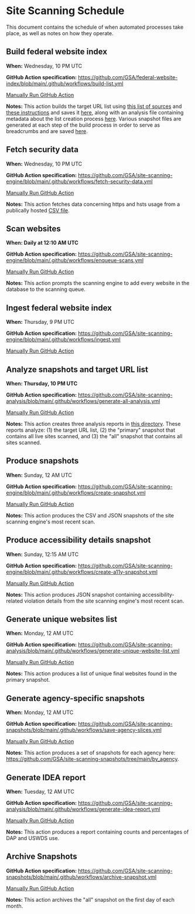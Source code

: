 # Site Scanning Schedule

This document contains the schedule of when automated processes take place, as well as notes on how they operate.

## Build federal website index

**When:** Wednesday, 10 PM UTC

**GitHub Action specification:** https://github.com/GSA/federal-website-index/blob/main/.github/workflows/build-list.yml

[Manually Run GitHub Action](https://github.com/GSA/federal-website-index/actions)

**Notes:** This action builds the target URL list using [this list of sources](https://github.com/GSA/federal-website-index/blob/main/builder/config.py) and [these instructions](https://github.com/GSA/federal-website-index/blob/main/builder/__main__.py) and saves it [here](https://github.com/GSA/federal-website-index/blob/main/data/site-scanning-target-url-list.csv), along with an analysis file containing metadata about the list creation process [here](https://github.com/GSA/federal-website-index/blob/main/data/site-scanning-target-url-list-analysis.csv). Various snapshot files are generated at each step of the build process in order to serve as breadcrumbs and are saved [here](https://github.com/GSA/federal-website-index/tree/main/data/snapshots).

## Fetch security data

**When:** Wednesday, 10 PM UTC

**GitHub Action specification:** https://github.com/GSA/site-scanning-engine/blob/main/.github/workflows/fetch-security-data.yml

[Manually Run GitHub Action](https://github.com/GSA/site-scanning-engine/actions)

**Notes:** This action fetches data concerning https and hsts usage from a publically hosted [CSV file](https://raw.githubusercontent.com/GSA/federal-website-index/main/data/dataset/cisa_https.csv).

## Scan websites

**When: Daily at 12:10 AM UTC**

**GitHub Action specification:** https://github.com/GSA/site-scanning-engine/blob/main/.github/workflows/enqueue-scans.yml

[Manually Run GitHub Action](https://github.com/GSA/site-scanning-engine/actions)

**Notes:** This action prompts the scanning engine to add every website in the database to the scanning queue.

## Ingest federal website index

**When:** Thursday, 9 PM UTC

**GitHub Action specification:** https://github.com/GSA/site-scanning-engine/blob/main/.github/workflows/ingest.yml

[Manually Run GitHub Action](https://github.com/GSA/site-scanning-engine/actions)

## Analyze snapshots and target URL list

**When: Thursday, 10 PM UTC**

**GitHub Action specification:** https://github.com/GSA/site-scanning-analysis/blob/main/.github/workflows/generate-all-analysis.yml

[Manually Run GitHub Action](https://github.com/GSA/site-scanning-analysis/actions)

**Notes:** This action creates three analysis reports in [this directory](https://github.com/GSA/site-scanning-analysis/tree/main/reports). These reports analyze: (1) the target URL list, (2) the "primary" snapshot that contains all live sites scanned, and (3) the "all" snapshot that contains all sites scanned.

## Produce snapshots

**When:** Sunday, 12 AM UTC

**GitHub Action specification:** https://github.com/GSA/site-scanning-engine/blob/main/.github/workflows/create-snapshot.yml

[Manually Run GitHub Action](https://github.com/GSA/site-scanning-engine/actions)

**Notes:** This action produces the CSV and JSON snapshots of the site scanning engine's most recent scan.

## Produce accessibility details snapshot

**When:** Sunday, 12:15 AM UTC

**GitHub Action specification:** https://github.com/GSA/site-scanning-engine/blob/main/.github/workflows/create-a11y-snapshot.yml

[Manually Run GitHub Action](https://github.com/GSA/site-scanning-engine/actions)

**Notes:** This action produces JSON snapshot containing accessibility-related violation details from the site scanning engine's most recent scan.

## Generate unique websites list

**When:** Monday, 12 AM UTC

**GitHub Action specification:** https://github.com/GSA/site-scanning-analysis/blob/main/.github/workflows/generate-unique-website-list.yml

[Manually Run GitHub Action](https://github.com/GSA/site-scanning-analysis/actions)

**Notes:** This action produces a list of unique final websites found in the primary snapshot.

## Generate agency-specific snapshots

**When:** Monday, 12 AM UTC

**GitHub Action specification:** https://github.com/GSA/site-scanning-snapshots/blob/main/.github/workflows/save-agency-slices.yml

[Manually Run GitHub Action](https://github.com/GSA/site-scanning-snapshots/actions)

**Notes:** This action produces a set of snapshots for each agency here: https://github.com/GSA/site-scanning-snapshots/tree/main/by_agency.

## Generate IDEA report

**When:** Tuesday, 12 AM UTC

**GitHub Action specification:** https://github.com/GSA/site-scanning-analysis/blob/main/.github/workflows/generate-idea-report.yml

[Manually Run GitHub Action](https://github.com/GSA/site-scanning-analysis/actions)

**Notes:** This action produces a report containing counts and percentages of DAP and USWDS use.

## Archive Snapshots

**GitHub Action specification:** https://github.com/GSA/site-scanning-snapshots/blob/main/.github/workflows/archive-snapshot.yml

[Manually Run GitHub Action](https://github.com/GSA/site-scanning-snapshots/actions)

**Notes:** This action archives the "all" snapshot on the first day of each month.
